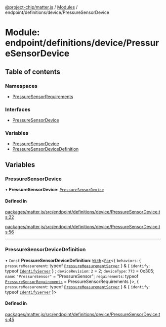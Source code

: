 [@project-chip/matter.js](../README.md) / [Modules](../modules.md) / endpoint/definitions/device/PressureSensorDevice

# Module: endpoint/definitions/device/PressureSensorDevice

## Table of contents

### Namespaces

- [PressureSensorRequirements](endpoint_definitions_device_PressureSensorDevice.PressureSensorRequirements.md)

### Interfaces

- [PressureSensorDevice](../interfaces/endpoint_definitions_device_PressureSensorDevice.PressureSensorDevice.md)

### Variables

- [PressureSensorDevice](endpoint_definitions_device_PressureSensorDevice.md#pressuresensordevice)
- [PressureSensorDeviceDefinition](endpoint_definitions_device_PressureSensorDevice.md#pressuresensordevicedefinition)

## Variables

### PressureSensorDevice

• **PressureSensorDevice**: [`PressureSensorDevice`](../interfaces/endpoint_definitions_device_PressureSensorDevice.PressureSensorDevice.md)

#### Defined in

[packages/matter.js/src/endpoint/definitions/device/PressureSensorDevice.ts:22](https://github.com/project-chip/matter.js/blob/5f71eedebdb9fa54338bde320c311bb359b7455d/packages/matter.js/src/endpoint/definitions/device/PressureSensorDevice.ts#L22)

[packages/matter.js/src/endpoint/definitions/device/PressureSensorDevice.ts:56](https://github.com/project-chip/matter.js/blob/5f71eedebdb9fa54338bde320c311bb359b7455d/packages/matter.js/src/endpoint/definitions/device/PressureSensorDevice.ts#L56)

___

### PressureSensorDeviceDefinition

• `Const` **PressureSensorDeviceDefinition**: [`With`](node_export._internal_.md#with)\<[`For`](behavior_cluster_export._internal_.EndpointType.md#for)\<\{ `behaviors`: \{ `pressureMeasurement`: typeof [`PressureMeasurementServer`](../classes/behavior_definitions_pressure_measurement_export.PressureMeasurementServer.md)  } & \{ `identify`: typeof [`IdentifyServer`](behavior_definitions_identify_export.IdentifyServer.md)  } ; `deviceRevision`: ``2`` = 2; `deviceType`: ``773`` = 0x305; `name`: ``"PressureSensor"`` = "PressureSensor"; `requirements`: typeof [`PressureSensorRequirements`](endpoint_definitions_device_PressureSensorDevice.PressureSensorRequirements.md) = PressureSensorRequirements }\>, \{ `pressureMeasurement`: typeof [`PressureMeasurementServer`](../classes/behavior_definitions_pressure_measurement_export.PressureMeasurementServer.md)  } & \{ `identify`: typeof [`IdentifyServer`](behavior_definitions_identify_export.IdentifyServer.md)  }\>

#### Defined in

[packages/matter.js/src/endpoint/definitions/device/PressureSensorDevice.ts:45](https://github.com/project-chip/matter.js/blob/5f71eedebdb9fa54338bde320c311bb359b7455d/packages/matter.js/src/endpoint/definitions/device/PressureSensorDevice.ts#L45)
